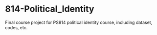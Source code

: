 # 814-Political_Identity
Final course project for PS814 political identity course, including dataset, codes, etc.
